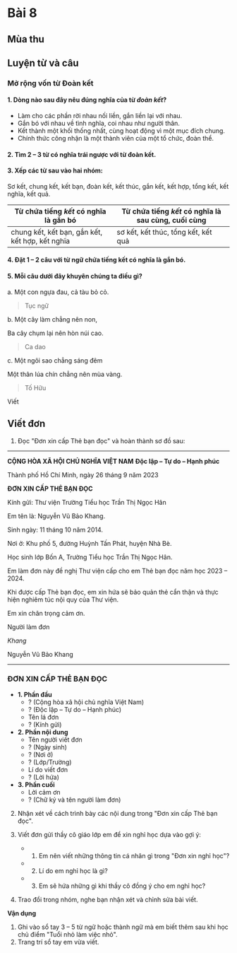 # Bài 8
## Mùa thu

## Luyện từ và câu

### Mở rộng vốn từ Đoàn kết
#### 1. Dòng nào sau đây nêu đúng nghĩa của từ *đoàn kết*?
- Làm cho các phần rời nhau nối liền, gắn liền lại với nhau.
- Gắn bó với nhau về tình nghĩa, coi nhau như người thân.
- Kết thành một khối thống nhất, cùng hoạt động vì một mục đích chung.
- Chính thức công nhận là một thành viên của một tổ chức, đoàn thể.

#### 2. Tìm 2 – 3 từ có nghĩa trái ngược với từ **đoàn kết**.
#### 3. Xếp các từ sau vào hai nhóm:

Sơ kết, chung kết, kết bạn, đoàn kết, kết thúc, gắn kết, kết hợp, tổng kết, kết nghĩa, kết quả.

| Từ chứa tiếng *kết* có nghĩa là **gắn bó** | Từ chứa tiếng *kết* có nghĩa là **sau cùng, cuối cùng** |
|---|---|
| chung kết, kết bạn, gắn kết, kết hợp, kết nghĩa | sơ kết, kết thúc, tổng kết, kết quả |

#### 4. Đặt 1 – 2 câu với từ ngữ chứa tiếng **kết** có nghĩa là **gắn bó**.
#### 5. Mỗi câu dưới đây khuyên chúng ta điều gì?

a. Một con ngựa đau, cả tàu bỏ cỏ.
> Tục ngữ

b. 
Một cây làm chẳng nên non,

Ba cây chụm lại nên hòn núi cao.
> Ca dao

c.
Một ngôi sao chẳng sáng đêm

Một thân lúa chín chẳng nên mùa vàng.
> Tố Hữu


Viết

## Viết đơn

1. Đọc "Đơn xin cấp Thẻ bạn đọc" và hoàn thành sơ đồ sau:

---

**CỘNG HÒA XÃ HỘI CHỦ NGHĨA VIỆT NAM**
**Độc lập – Tự do – Hạnh phúc**

Thành phố Hồ Chí Minh, ngày 26 tháng 9 năm 2023

**ĐƠN XIN CẤP THẺ BẠN ĐỌC**

Kính gửi: Thư viện Trường Tiểu học Trần Thị Ngọc Hân

Em tên là: Nguyễn Vũ Bảo Khang.

Sinh ngày: 11 tháng 10 năm 2014.

Nơi ở: Khu phố 5, đường Huỳnh Tấn Phát, huyện Nhà Bè.

Học sinh lớp Bốn A, Trường Tiểu học Trần Thị Ngọc Hân.

Em làm đơn này đề nghị Thư viện cấp cho em Thẻ bạn đọc năm học 2023 – 2024.

Khi được cấp Thẻ bạn đọc, em xin hứa sẽ bảo quản thẻ cẩn thận và thực hiện nghiêm túc nội quy của Thư viện.

Em xin chân trọng cảm ơn.

Người làm đơn

*Khang*

Nguyễn Vũ Bảo Khang

---

### ĐƠN XIN CẤP THẺ BẠN ĐỌC

*   **1. Phần đầu**
    *   ? (Cộng hòa xã hội chủ nghĩa Việt Nam)
    *   ? (Độc lập – Tự do – Hạnh phúc)
    *   Tên lá đơn
    *   ? (Kính gửi)
*   **2. Phần nội dung**
    *   Tên người viết đơn
    *   ? (Ngày sinh)
    *   ? (Nơi ở)
    *   ? (Lớp/Trường)
    *   Lí do viết đơn
    *   ? (Lời hứa)
*   **3. Phần cuối**
    *   Lời cảm ơn
    *   ? (Chữ ký và tên người làm đơn)

2. Nhận xét về cách trình bày các nội dung trong "Đơn xin cấp Thẻ bạn đọc".

3. Viết đơn gửi thầy cô giáo lớp em để xin nghỉ học dựa vào gợi ý:
    *   1. Em nên viết những thông tin cá nhân gì trong "Đơn xin nghỉ học"?
    *   2. Lí do em nghỉ học là gì?
    *   3. Em sẽ hứa những gì khi thầy cô đồng ý cho em nghỉ học?

4. Trao đổi trong nhóm, nghe bạn nhận xét và chỉnh sửa bài viết.

**Vận dụng**
1. Ghi vào sổ tay 3 – 5 từ ngữ hoặc thành ngữ mà em biết thêm sau khi học chủ điểm "Tuổi nhỏ làm việc nhỏ".
2. Trang trí sổ tay em vừa viết.
